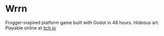 # Wrrn
Frogger-inspired platform game built with Godot in 48 hours. Hideous art.
Playable online at [itch.io](https://jarwarren.itch.io/wrrn)


